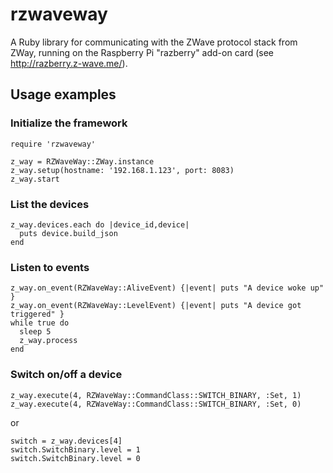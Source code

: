 rzwaveway
=========

A Ruby library for communicating with the ZWave protocol stack from ZWay, running on the Raspberry Pi "razberry" add-on card (see http://razberry.z-wave.me/).

## Usage examples

### Initialize the framework
```
require 'rzwaveway'

z_way = RZWaveWay::ZWay.instance
z_way.setup(hostname: '192.168.1.123', port: 8083)
z_way.start
```

### List the devices
```
z_way.devices.each do |device_id,device|
  puts device.build_json
end
```

### Listen to events
```
z_way.on_event(RZWaveWay::AliveEvent) {|event| puts "A device woke up" }
z_way.on_event(RZWaveWay::LevelEvent) {|event| puts "A device got triggered" }
while true do
  sleep 5
  z_way.process
end
```

### Switch on/off a device
```
z_way.execute(4, RZWaveWay::CommandClass::SWITCH_BINARY, :Set, 1)
z_way.execute(4, RZWaveWay::CommandClass::SWITCH_BINARY, :Set, 0)
```
or

```
switch = z_way.devices[4]
switch.SwitchBinary.level = 1
switch.SwitchBinary.level = 0
```